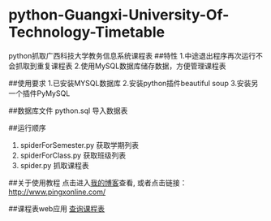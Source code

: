 # python-Guangxi-University-Of-Technology-Timetable
python抓取广西科技大学教务信息系统课程表
##特性
1.中途退出程序再次运行不会抓取到重复课程表
2.使用MySQL数据库储存数据，方便管理课程表

##使用要求
1.已安装MYSQL数据库
2.安装python插件beautiful soup
3.安装另一个插件PyMySQL

##数据库文件
python.sql
导入数据表

##运行顺序
1. spiderForSemester.py 获取学期列表
2. spiderForClass.py 获取班级列表
3. spider.py 抓取课程表

##关于使用教程
点击进入[我的博客](http://qq597914752.gotoip1.com/)查看, 或者点击链接：http://www.pingxonline.com/

##课程表web应用
[查询课程表](http://qq597914752.gotoip1.com/app/timetable/)
